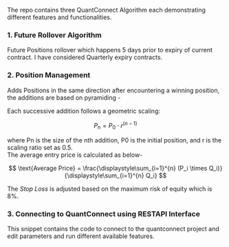 The repo contains three QuantConnect Algorithm each demonstrating different features and functionalities.    
### 1. Future Rollover Algorithm
Future Positions rollover which happens 5 days prior to expiry of current contract. I have considered Quarterly expiry contracts.    
### 2. Position Management
Adds Positions in the same direction after encountering a winning position, the additions are based on pyramiding -     

Each successive addition follows a geometric scaling:  

$$
P_n = P_0 \cdot r^{(n - 1)}
$$     

where Pn is the size of the nth addition, P0 is the initial position, and r is the scaling ratio set as 0.5.            
The average entry price is calculated as below-    

$$
\text{Average Price} = \frac{\displaystyle\sum_{i=1}^{n} (P_i \times Q_i)}{\displaystyle\sum_{i=1}^{n} Q_i}
$$    

The *Stop Loss* is adjusted based on the maximum risk of equity which is 8%.    
### 3. Connecting to QuantConnect using RESTAPI Interface
This snippet contains the code to connect to the quantconnect project and edit parameters and run different available 
features.       


